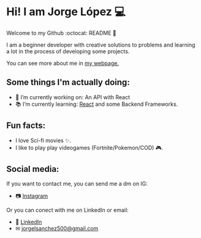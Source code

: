 # Hi! I am Jorge López 💻
Welcome to my Github :octocat: README 📖

I am a beginner developer with creative solutions to problems and learning a lot in the process of developing some projects.

You can see more about me in [my webpage.](https://portfolio.jolsck.codes)

## Some things I'm actually doing:

- 🔭 I’m currently working on: An API with React
- 📚 I’m currently learning: [React](https://es.reactjs.org/) and some Backend Frameworks.

## Fun facts:

- I love Sci-fi movies ✨.
- I like to play play videogames (Fortnite/Pokemon/COD) 🎮.

## Social media:

If you want to contact me, you can send me a dm on IG:
- 📷 [Instagram](https://www.instagram.com/jolsck)

Or you can conect with me on LinkedIn or email:
- 👔 [LinkedIn](https://www.linkedin.com/in/jolsck)
- ✉ jorgelsanchez500@gmail.com
